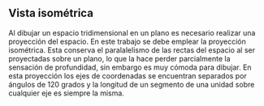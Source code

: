 ## Vista isométrica

Al dibujar un espacio tridimensional en un plano es necesario realizar una proyección del espacio. En este trabajo se debe emplear la proyección isométrica. Esta conserva el paralalelismo de las rectas del espacio al ser proyectadas sobre un plano, lo que la hace perder parcialmente la sensación de profundidad, sin embargo es muy cómoda para dibujar. En esta proyección los ejes de coordenadas se encuentran separados por ángulos de 120 grados y la longitud de un segmento de una unidad sobre cualquier eje es siempre la misma.



